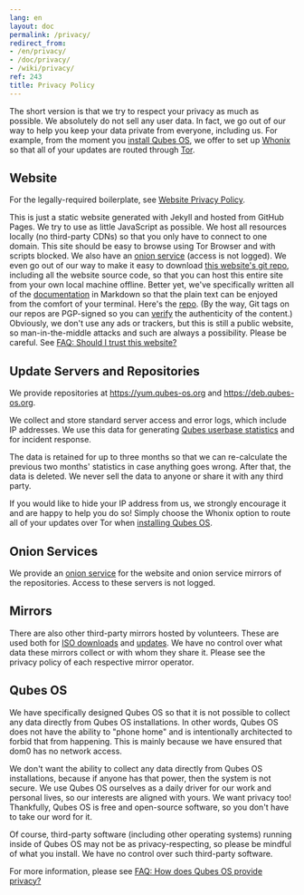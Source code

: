 ```yaml
---
lang: en
layout: doc
permalink: /privacy/
redirect_from:
- /en/privacy/
- /doc/privacy/
- /wiki/privacy/
ref: 243
title: Privacy Policy
---
```


The short version is that we try to respect your privacy as much as possible.
We absolutely do not sell any user data. In fact, we go out of our way to help
you keep your data private from everyone, including us. For example, from the
moment you [install Qubes OS](/doc/installation-guide/), we offer to set up
[Whonix](https://www.whonix.org/) so that all of your updates are routed
through [Tor](https://www.torproject.org/).

## Website

For the legally-required boilerplate, see [Website Privacy
Policy](/website-privacy-policy/).

This is just a static website generated with Jekyll and hosted from GitHub
Pages. We try to use as little JavaScript as possible. We host all resources
locally (no third-party CDNs) so that you only have to connect to one domain.
This site should be easy to browse using Tor Browser and with scripts blocked.
We also have an [onion
service](http://qubesosfasa4zl44o4tws22di6kepyzfeqv3tg4e3ztknltfxqrymdad.onion/)
(access is not logged). We even go out of our way to make it easy to download
[this website's git repo](https://github.com/QubesOS/qubesos.github.io),
including all the website source code, so that you can host this entire site
from your own local machine offline. Better yet, we've specifically written all
of the [documentation](/doc/) in Markdown so that the plain text can be enjoyed
from the comfort of your terminal. Here's the
[repo](https://github.com/QubesOS/qubes-doc). (By the way, Git tags on our
repos are PGP-signed so you can [verify](/doc/verifying-signatures) the
authenticity of the content.) Obviously, we don't use any ads or trackers, but
this is still a public website, so man-in-the-middle attacks and such are
always a possibility. Please be careful. See [FAQ: Should I trust this
website?](/faq/#should-i-trust-this-website)

## Update Servers and Repositories

We provide repositories at <https://yum.qubes-os.org> and
<https://deb.qubes-os.org>.

We collect and store standard server access and error logs, which include IP
addresses. We use this data for generating [Qubes userbase
statistics](/statistics/) and for incident response.

The data is retained for up to three months so that we can re-calculate the
previous two months' statistics in case anything goes wrong. After that, the
data is deleted. We never sell the data to anyone or share it with any third
party.

If you would like to hide your IP address from us, we strongly encourage it and
are happy to help you do so! Simply choose the Whonix option to route all of
your updates over Tor when [installing Qubes OS](/doc/installation-guide/).

## Onion Services

We provide an [onion
service](http://www.qubesosfasa4zl44o4tws22di6kepyzfeqv3tg4e3ztknltfxqrymdad.onion)
for the website and onion service mirrors of the repositories. Access to these
servers is not logged.

## Mirrors

There are also other third-party mirrors hosted by volunteers. These are used
both for [ISO downloads](/downloads/#mirrors) and
[updates](#update-servers-and-repositories). We have no control over what data
these mirrors collect or with whom they share it. Please see the privacy policy
of each respective mirror operator.

## Qubes OS

We have specifically designed Qubes OS so that it is not possible to collect
any data directly from Qubes OS installations. In other words, Qubes OS does
not have the ability to "phone home" and is intentionally architected to forbid
that from happening. This is mainly because we have ensured that dom0 has no
network access.

We don't want the ability to collect any data directly from Qubes OS
installations, because if anyone has that power, then the system is not secure.
We use Qubes OS ourselves as a daily driver for our work and personal
lives, so our interests are aligned with yours. We want privacy too!
Thankfully, Qubes OS is free and open-source software, so you don't have to
take our word for it.

Of course, third-party software (including other operating systems) running
inside of Qubes OS may not be as privacy-respecting, so please be mindful of
what you install. We have no control over such third-party software.

For more information, please see [FAQ: How does Qubes OS provide
privacy?](/faq/#how-does-qubes-os-provide-privacy)
